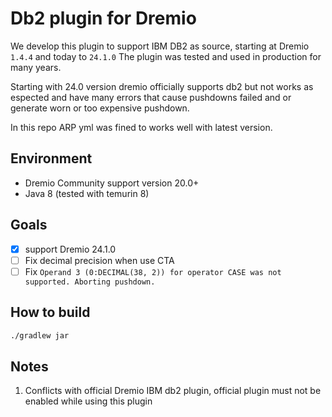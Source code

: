 # Db2 plugin for Dremio

We develop this plugin to support IBM DB2 as source, starting at Dremio `1.4.4`  and today to `24.1.0` 
The plugin was tested and used in production for many years.

Starting with 24.0 version dremio officially supports db2 but not works as espected and have many errors that cause pushdowns failed
and or generate worn or too expensive pushdown.

In this repo ARP yml was fined to works well with latest version.

## Environment

- Dremio Community support version 20.0+
- Java 8 (tested with temurin 8)

## Goals

- [x] support Dremio 24.1.0
- [ ] Fix decimal precision when use CTA
- [ ] Fix `Operand 3 (0:DECIMAL(38, 2)) for operator CASE was not supported. Aborting pushdown.`
## How to build
```bash
./gradlew jar
```

## Notes

1. Conflicts with official Dremio IBM db2 plugin, official plugin must not be enabled while using this plugin


